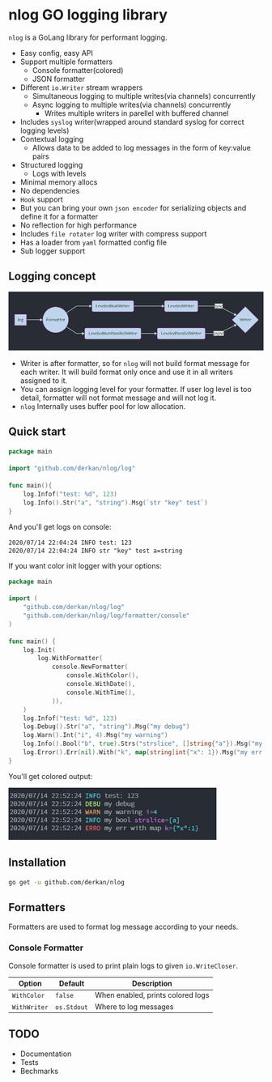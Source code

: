 # nlog GO logging library

`nlog` is a GoLang library for performant logging.

- Easy config, easy API
- Support multiple formatters
  - Console formatter(colored)
  - JSON formatter
- Different `io.Writer` stream wrappers
  - Simultaneous logging to multiple writes(via channels) concurrently
  - Async logging to multiple writes(via channels) concurrently
    - Writes multiple writers in parellel with buffered channel
- Includes `syslog` writer(wrapped around standard syslog for correct logging levels)
- Contextual logging
  - Allows data to be added to log messages in the form of key:value pairs
- Structured logging
  - Logs with levels
- Minimal memory allocs
- No dependencies
- `Hook` support
- But you can bring your own `json encoder` for serializing objects and define it for a formatter
- No reflection for high performance
- Includes `file rotater` log writer with compress support
- Has a loader from `yaml` formatted config file
- Sub logger support

## Logging concept

![Logging concept](concept.png)

- Writer is after formatter, so for `nlog` will not build format message for each writer. It will build format only once and use it in all writers assigned to it.
- You can assign logging level for your formatter. If user log level is too detail, formatter will not format message and will not log it.
- `nlog` Internally uses buffer pool for low allocation.

## Quick start

```go
package main

import "github.com/derkan/nlog/log"

func main(){
    log.Infof("test: %d", 123)
    log.Info().Str("a", "string").Msg(`str "key" test`)
}
```

And you'll get logs on console:

```text
2020/07/14 22:04:24 INFO test: 123
2020/07/14 22:04:24 INFO str "key" test a=string
```

If you want color init logger with your options:

```go
package main

import (
    "github.com/derkan/nlog/log"
    "github.com/derkan/nlog/log/formatter/console"
)

func main() {
    log.Init(
        log.WithFormatter(
            console.NewFormatter(
                console.WithColor(),
                console.WithDate(),
                console.WithTime(),
            )),
    )
    log.Infof("test: %d", 123)
    log.Debug().Str("a", "string").Msg("my debug")
    log.Warn().Int("i", 4).Msg("my warning")
    log.Info().Bool("b", true).Strs("strslice", []string{"a"}).Msg("my bool")
    log.Error().Err(nil).With("k", map[string]int{"x": 1}).Msg("my err with map")
}
```

You'll get colored output:

![Colored Log](colored.png)

## Installation

```bash
go get -u github.com/derkan/nlog
```

## Formatters

Formatters are used to format log message according to your needs.

### Console Formatter

Console formatter is used to print plain logs to given `io.WriteCloser`.

| Option       | Default     | Description                       |
| ------------ | ----------- | --------------------------------- |
| `WithColor`  | `false`     | When enabled, prints colored logs |
| `WithWriter` | `os.Stdout` | Where to log messages             |

## TODO

- Documentation
- Tests
- Bechmarks
